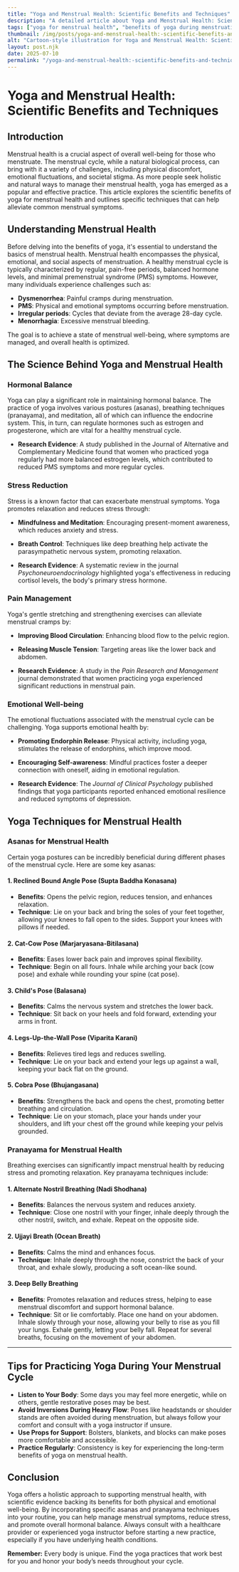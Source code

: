 ```yaml
---
title: "Yoga and Menstrual Health: Scientific Benefits and Techniques"
description: "A detailed article about Yoga and Menstrual Health: Scientific Benefits and Techniques."
tags: ["yoga for menstrual health", "benefits of yoga during menstruation", "yoga techniques for period pain", "scientific benefits of yoga for menstrual health", "yoga poses for menstrual cycle"]
thumbnail: /img/posts/yoga-and-menstrual-health:-scientific-benefits-and-techniques.webp
alt: "Cartoon-style illustration for Yoga and Menstrual Health: Scientific Benefits and Techniques"
layout: post.njk
date: 2025-07-10
permalink: "/yoga-and-menstrual-health:-scientific-benefits-and-techniques/"
---
```


# Yoga and Menstrual Health: Scientific Benefits and Techniques

## Introduction

Menstrual health is a crucial aspect of overall well-being for those who menstruate. The menstrual cycle, while a natural biological process, can bring with it a variety of challenges, including physical discomfort, emotional fluctuations, and societal stigma. As more people seek holistic and natural ways to manage their menstrual health, yoga has emerged as a popular and effective practice. This article explores the scientific benefits of yoga for menstrual health and outlines specific techniques that can help alleviate common menstrual symptoms.

## Understanding Menstrual Health

Before delving into the benefits of yoga, it's essential to understand the basics of menstrual health. Menstrual health encompasses the physical, emotional, and social aspects of menstruation. A healthy menstrual cycle is typically characterized by regular, pain-free periods, balanced hormone levels, and minimal premenstrual syndrome (PMS) symptoms. However, many individuals experience challenges such as:

- **Dysmenorrhea**: Painful cramps during menstruation.
- **PMS**: Physical and emotional symptoms occurring before menstruation.
- **Irregular periods**: Cycles that deviate from the average 28-day cycle.
- **Menorrhagia**: Excessive menstrual bleeding.

The goal is to achieve a state of menstrual well-being, where symptoms are managed, and overall health is optimized.

## The Science Behind Yoga and Menstrual Health

### Hormonal Balance

Yoga can play a significant role in maintaining hormonal balance. The practice of yoga involves various postures (asanas), breathing techniques (pranayama), and meditation, all of which can influence the endocrine system. This, in turn, can regulate hormones such as estrogen and progesterone, which are vital for a healthy menstrual cycle.

- **Research Evidence**: A study published in the Journal of Alternative and Complementary Medicine found that women who practiced yoga regularly had more balanced estrogen levels, which contributed to reduced PMS symptoms and more regular cycles.

### Stress Reduction

Stress is a known factor that can exacerbate menstrual symptoms. Yoga promotes relaxation and reduces stress through:

- **Mindfulness and Meditation**: Encouraging present-moment awareness, which reduces anxiety and stress.
- **Breath Control**: Techniques like deep breathing help activate the parasympathetic nervous system, promoting relaxation.

- **Research Evidence**: A systematic review in the journal *Psychoneuroendocrinology* highlighted yoga's effectiveness in reducing cortisol levels, the body's primary stress hormone.

### Pain Management

Yoga's gentle stretching and strengthening exercises can alleviate menstrual cramps by:

- **Improving Blood Circulation**: Enhancing blood flow to the pelvic region.
- **Releasing Muscle Tension**: Targeting areas like the lower back and abdomen.

- **Research Evidence**: A study in the *Pain Research and Management* journal demonstrated that women practicing yoga experienced significant reductions in menstrual pain.

### Emotional Well-being

The emotional fluctuations associated with the menstrual cycle can be challenging. Yoga supports emotional health by:

- **Promoting Endorphin Release**: Physical activity, including yoga, stimulates the release of endorphins, which improve mood.
- **Encouraging Self-awareness**: Mindful practices foster a deeper connection with oneself, aiding in emotional regulation.

- **Research Evidence**: The *Journal of Clinical Psychology* published findings that yoga participants reported enhanced emotional resilience and reduced symptoms of depression.

## Yoga Techniques for Menstrual Health

### Asanas for Menstrual Health

Certain yoga postures can be incredibly beneficial during different phases of the menstrual cycle. Here are some key asanas:

#### 1. Reclined Bound Angle Pose (Supta Baddha Konasana)

- **Benefits**: Opens the pelvic region, reduces tension, and enhances relaxation.
- **Technique**: Lie on your back and bring the soles of your feet together, allowing your knees to fall open to the sides. Support your knees with pillows if needed.

#### 2. Cat-Cow Pose (Marjaryasana-Bitilasana)

- **Benefits**: Eases lower back pain and improves spinal flexibility.
- **Technique**: Begin on all fours. Inhale while arching your back (cow pose) and exhale while rounding your spine (cat pose).

#### 3. Child's Pose (Balasana)

- **Benefits**: Calms the nervous system and stretches the lower back.
- **Technique**: Sit back on your heels and fold forward, extending your arms in front.

#### 4. Legs-Up-the-Wall Pose (Viparita Karani)

- **Benefits**: Relieves tired legs and reduces swelling.
- **Technique**: Lie on your back and extend your legs up against a wall, keeping your back flat on the ground.

#### 5. Cobra Pose (Bhujangasana)

- **Benefits**: Strengthens the back and opens the chest, promoting better breathing and circulation.
- **Technique**: Lie on your stomach, place your hands under your shoulders, and lift your chest off the ground while keeping your pelvis grounded.

### Pranayama for Menstrual Health

Breathing exercises can significantly impact menstrual health by reducing stress and promoting relaxation. Key pranayama techniques include:

#### 1. Alternate Nostril Breathing (Nadi Shodhana)

- **Benefits**: Balances the nervous system and reduces anxiety.
- **Technique**: Close one nostril with your finger, inhale deeply through the other nostril, switch, and exhale. Repeat on the opposite side.

#### 2. Ujjayi Breath (Ocean Breath)

- **Benefits**: Calms the mind and enhances focus.
- **Technique**: Inhale deeply through the nose, constrict the back of your throat, and exhale slowly, producing a soft ocean-like sound.

#### 3. Deep Belly Breathing

- **Benefits**: Promotes relaxation and reduces stress, helping to ease menstrual discomfort and support hormonal balance.
- **Technique**: Sit or lie comfortably. Place one hand on your abdomen. Inhale slowly through your nose, allowing your belly to rise as you fill your lungs. Exhale gently, letting your belly fall. Repeat for several breaths, focusing on the movement of your abdomen.

---

## Tips for Practicing Yoga During Your Menstrual Cycle

- **Listen to Your Body**: Some days you may feel more energetic, while on others, gentle restorative poses may be best.
- **Avoid Inversions During Heavy Flow**: Poses like headstands or shoulder stands are often avoided during menstruation, but always follow your comfort and consult with a yoga instructor if unsure.
- **Use Props for Support**: Bolsters, blankets, and blocks can make poses more comfortable and accessible.
- **Practice Regularly**: Consistency is key for experiencing the long-term benefits of yoga on menstrual health.

## Conclusion

Yoga offers a holistic approach to supporting menstrual health, with scientific evidence backing its benefits for both physical and emotional well-being. By incorporating specific asanas and pranayama techniques into your routine, you can help manage menstrual symptoms, reduce stress, and promote overall hormonal balance. Always consult with a healthcare provider or experienced yoga instructor before starting a new practice, especially if you have underlying health conditions.

**Remember:** Every body is unique. Find the yoga practices that work best for you and honor your body’s needs throughout your cycle.